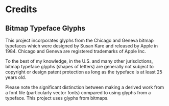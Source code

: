 # Credits

## Bitmap Typeface Glyphs

This project incorporates glyphs from the Chicago and Geneva bitmap typefaces
which were designed by Susan Kare and released by Apple in 1984. Chicago and
Geneva are registered trademarks of Apple Inc.

To the best of my knowledge, in the U.S. and many other jurisdictions, bitmap
typeface glyphs (shapes of letters) are generally not subject to copyright or
design patent protection as long as the typeface is at least 25 years old.

Please note the significant distinction between making a derived work from a
font file (particularly vector fonts) compared to using glyphs from a typeface.
This project uses glyphs from bitmaps.
